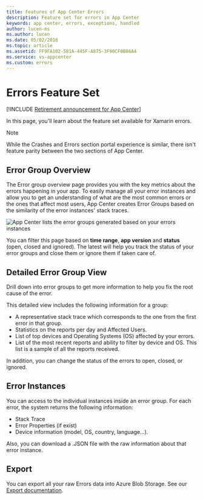 ```yaml
---
title: Features of App Center Errors
description: Feature set for errors in App Center
keywords: app center, errors, exceptions, handled
author: lucen-ms
ms.author: lucen
ms.date: 05/02/2018
ms.topic: article
ms.assetid: FF9FA102-581A-445F-A875-3F90CF0B86A4
ms.service: vs-appcenter
ms.custom: errors
---
```

# Errors Feature Set

[!INCLUDE [Retirement announcement for App Center](../includes/retirement.md)]

In this page, you'll learn about the feature set available for Xamarin errors.

> [!NOTE]
> While the Crashes and Errors section portal experience is similar, there isn't feature parity between the two sections of App Center.


## Error Group Overview
The Error group overview page provides you with the key metrics about the errors happening in your app. To easily manage all your error instances and allow you to get an understanding of what are the most common errors or the ones that affect most users, App Center creates Error Groups based on the similarity of the error instances' stack traces.

![App Center lists the error groups generated based on your errors instances](~/errors/images/groupsoverview.png)

You can filter this page based on **time range**, **app version** and **status** (open, closed and ignored). The latest will help you track the status of your error groups and close them or ignore them if taken care of.

## Detailed Error Group View
Drill down into error groups to get more information to help you fix the root cause of the error.

This detailed view includes the following information for a group:
- A representative stack trace which corresponds to the one from the first error in that group.
- Statistics on the reports per day and Affected Users.
- List of top devices and Operating Systems (OS) affected by your errors.
- List of the most recent reports and ability to filter by device and OS. This list is a sample of all the reports received.

In addition, you can change the status of the errors to open, closed, or ignored.

## Error Instances
You can access to the individual instances inside an error group. For each error, the system returns the following information:
- Stack Trace
- Error Properties (if exist)
- Device information (model, OS, country, language...).

Also, you can download a .JSON file with the raw information about that error instance.

## Export
You can export all your raw Errors data into Azure Blob Storage. See our [Export documentation](~/analytics/export.md).
